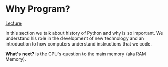 # Why Program?

[Lecture](https://www.py4e.com/html3/01-intro)

In this section we talk about history of Python and why is so important.
We understand his role in the development of new technology and an introduction to how computers understand instructions that we code.

**What's next?** is the CPU's question to the main memory (aka RAM Memory).
